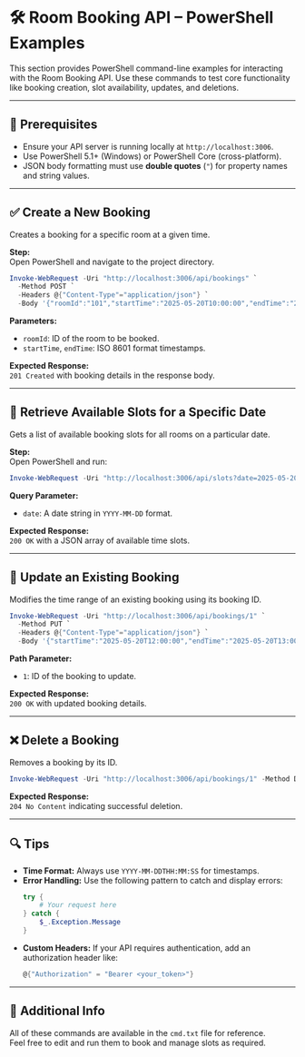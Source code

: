 
# 🛠 Room Booking API – PowerShell Examples

This section provides PowerShell command-line examples for interacting with the Room Booking API. Use these commands to test core functionality like booking creation, slot availability, updates, and deletions.

---

## 🔧 Prerequisites

- Ensure your API server is running locally at `http://localhost:3006`.
- Use PowerShell 5.1+ (Windows) or PowerShell Core (cross-platform).
- JSON body formatting must use **double quotes** (`"`) for property names and string values.

---

## ✅ Create a New Booking

Creates a booking for a specific room at a given time.

**Step:**  
Open PowerShell and navigate to the project directory.

```powershell
Invoke-WebRequest -Uri "http://localhost:3006/api/bookings" `
  -Method POST `
  -Headers @{"Content-Type"="application/json"} `
  -Body '{"roomId":"101","startTime":"2025-05-20T10:00:00","endTime":"2025-05-20T11:00:00"}'
```

**Parameters:**
- `roomId`: ID of the room to be booked.
- `startTime`, `endTime`: ISO 8601 format timestamps.

**Expected Response:**  
`201 Created` with booking details in the response body.

---

## 📅 Retrieve Available Slots for a Specific Date

Gets a list of available booking slots for all rooms on a particular date.

**Step:**  
Open PowerShell and run:

```powershell
Invoke-WebRequest -Uri "http://localhost:3006/api/slots?date=2025-05-20"
```

**Query Parameter:**
- `date`: A date string in `YYYY-MM-DD` format.

**Expected Response:**  
`200 OK` with a JSON array of available time slots.

---

## 🔄 Update an Existing Booking

Modifies the time range of an existing booking using its booking ID.

```powershell
Invoke-WebRequest -Uri "http://localhost:3006/api/bookings/1" `
  -Method PUT `
  -Headers @{"Content-Type"="application/json"} `
  -Body '{"startTime":"2025-05-20T12:00:00","endTime":"2025-05-20T13:00:00"}'
```

**Path Parameter:**
- `1`: ID of the booking to update.

**Expected Response:**  
`200 OK` with updated booking details.

---

## ❌ Delete a Booking

Removes a booking by its ID.

```powershell
Invoke-WebRequest -Uri "http://localhost:3006/api/bookings/1" -Method DELETE
```

**Expected Response:**  
`204 No Content` indicating successful deletion.

---

## 🔍 Tips

- **Time Format:** Always use `YYYY-MM-DDTHH:MM:SS` for timestamps.
- **Error Handling:** Use the following pattern to catch and display errors:
  ```powershell
  try {
      # Your request here
  } catch {
      $_.Exception.Message
  }
  ```
- **Custom Headers:** If your API requires authentication, add an authorization header like:
  ```powershell
  @{"Authorization" = "Bearer <your_token>"}
  ```

---

## 📄 Additional Info

All of these commands are available in the `cmd.txt` file for reference.  
Feel free to edit and run them to book and manage slots as required.
